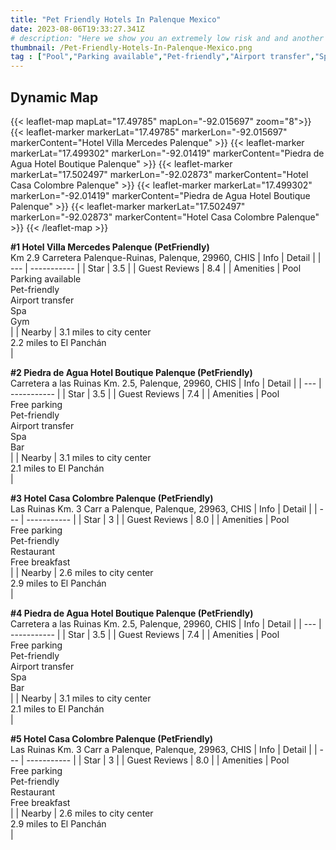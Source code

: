 ```yaml
---
title: "Pet Friendly Hotels In Palenque Mexico"
date: 2023-08-06T19:33:27.341Z
# description: "Here we show you an extremely low risk and and another medium risk approach to earn passive income "
thumbnail: /Pet-Friendly-Hotels-In-Palenque-Mexico.png
tag : ["Pool","Parking available","Pet-friendly","Airport transfer","Spa","Gym","Free parking","Bar","Restaurant","Free breakfast"]
---
```


## Dynamic Map
{{< leaflet-map  mapLat="17.49785" mapLon="-92.015697" zoom="8">}}
    {{< leaflet-marker markerLat="17.49785" markerLon="-92.015697" markerContent="Hotel Villa Mercedes Palenque" >}}
    {{< leaflet-marker markerLat="17.499302" markerLon="-92.01419" markerContent="Piedra de Agua Hotel Boutique Palenque" >}}
    {{< leaflet-marker markerLat="17.502497" markerLon="-92.02873" markerContent="Hotel Casa Colombre Palenque" >}}
    {{< leaflet-marker markerLat="17.499302" markerLon="-92.01419" markerContent="Piedra de Agua Hotel Boutique Palenque" >}}
    {{< leaflet-marker markerLat="17.502497" markerLon="-92.02873" markerContent="Hotel Casa Colombre Palenque" >}}
{{< /leaflet-map >}}


**#1 Hotel Villa Mercedes Palenque (PetFriendly)**<br>Km 2.9 Carretera Palenque-Ruinas, Palenque, 29960, CHIS
| Info | Detail |
| --- | ----------- |
| Star | 3.5 |
| Guest Reviews | 8.4 |
| Amenities | Pool<br>Parking available<br>Pet-friendly<br>Airport transfer<br>Spa<br>Gym<br> |
| Nearby | 3.1 miles to city center<br>2.2 miles to El Panchán<br> |

**#2 Piedra de Agua Hotel Boutique Palenque (PetFriendly)**<br>Carretera a las Ruinas Km. 2.5, Palenque, 29960, CHIS
| Info | Detail |
| --- | ----------- |
| Star | 3.5 |
| Guest Reviews | 7.4 |
| Amenities | Pool<br>Free parking<br>Pet-friendly<br>Airport transfer<br>Spa<br>Bar<br> |
| Nearby | 3.1 miles to city center<br>2.1 miles to El Panchán<br> |

**#3 Hotel Casa Colombre Palenque (PetFriendly)**<br>Las Ruinas Km. 3 Carr a Palenque, Palenque, 29963, CHIS
| Info | Detail |
| --- | ----------- |
| Star | 3 |
| Guest Reviews | 8.0 |
| Amenities | Pool<br>Free parking<br>Pet-friendly<br>Restaurant<br>Free breakfast<br> |
| Nearby | 2.6 miles to city center<br>2.9 miles to El Panchán<br> |

**#4 Piedra de Agua Hotel Boutique Palenque (PetFriendly)**<br>Carretera a las Ruinas Km. 2.5, Palenque, 29960, CHIS
| Info | Detail |
| --- | ----------- |
| Star | 3.5 |
| Guest Reviews | 7.4 |
| Amenities | Pool<br>Free parking<br>Pet-friendly<br>Airport transfer<br>Spa<br>Bar<br> |
| Nearby | 3.1 miles to city center<br>2.1 miles to El Panchán<br> |

**#5 Hotel Casa Colombre Palenque (PetFriendly)**<br>Las Ruinas Km. 3 Carr a Palenque, Palenque, 29963, CHIS
| Info | Detail |
| --- | ----------- |
| Star | 3 |
| Guest Reviews | 8.0 |
| Amenities | Pool<br>Free parking<br>Pet-friendly<br>Restaurant<br>Free breakfast<br> |
| Nearby | 2.6 miles to city center<br>2.9 miles to El Panchán<br> |

